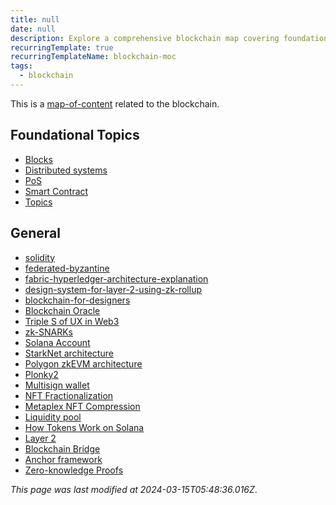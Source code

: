```yaml
---
title: null
date: null
description: Explore a comprehensive blockchain map covering foundational topics like blocks and PoS, plus advanced concepts such as zk-SNARKs, Layer 2 solutions, smart contracts, and blockchain oracles.
recurringTemplate: true
recurringTemplateName: blockchain-moc
tags:
  - blockchain
---
```


This is a [map-of-content]() related to the blockchain.

## Foundational Topics

- [Blocks]()
- [Distributed systems]()
- [PoS]()
- [Smart Contract]()
- [Topics]()

## General

- [solidity]()
- [federated-byzantine]()
- [fabric-hyperledger-architecture-explanation]()
- [design-system-for-layer-2-using-zk-rollup]()
- [blockchain-for-designers]()
- [Blockchain Oracle]()
- [Triple S of UX in Web3]()
- [zk-SNARKs]()
- [Solana Account]()
- [StarkNet architecture]()
- [Polygon zkEVM architecture]()
- [Plonky2]()
- [Multisign wallet]()
- [NFT Fractionalization]()
- [Metaplex NFT Compression]()
- [Liquidity pool]()
- [How Tokens Work on Solana]()
- [Layer 2]()
- [Blockchain Bridge]()
- [Anchor framework]()
- [Zero-knowledge Proofs]()

_This page was last modified at 2024-03-15T05:48:36.016Z_.
